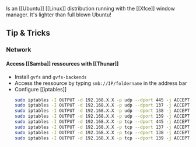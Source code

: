 Is an [[Ubuntu]] [[Linux]] distribution running with the [[Xfce]] window manager. It's lighter than full blown Ubuntu!
## Tip & Tricks
### Network
#### Access [[Samba]] ressources with [[Thunar]]
- Install `gvfs` and `gvfs-backends`
- Access the ressource by typing `smb://IP/foldername` in the address bar
- Configure [[iptables]]
	```sh
	sudo iptables -I OUTPUT -d 192.168.X.X -p udp --dport 445 -j ACCEPT
	sudo iptables -I OUTPUT -d 192.168.X.X -p udp --dport 137 -j ACCEPT
	sudo iptables -I OUTPUT -d 192.168.X.X -p udp --dport 138 -j ACCEPT
	sudo iptables -I OUTPUT -d 192.168.X.X -p udp --dport 139 -j ACCEPT
	sudo iptables -I OUTPUT -d 192.168.X.X -p tcp --dport 445 -j ACCEPT
	sudo iptables -I OUTPUT -d 192.168.X.X -p tcp --dport 137 -j ACCEPT
	sudo iptables -I OUTPUT -d 192.168.X.X -p tcp --dport 138 -j ACCEPT
	sudo iptables -I OUTPUT -d 192.168.X.X -p tcp --dport 139 -j ACCEPT
	```